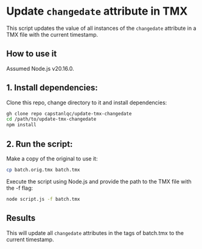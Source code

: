 # Update `changedate` attribute in TMX 

This script updates the value of all instances of the `changedate` attribute in a TMX file with the current timestamp. 

## How to use it

Assumed Node.js v20.16.0.

## 1. Install dependencies:

Clone this repo, change directory to it and install dependencies:
```bash
gh clone repo capstanlqc/update-tmx-changedate
cd /path/to/update-tmx-changedate
npm install
```

## 2. Run the script:

Make a copy of the original to use it:
```bash
cp batch.orig.tmx batch.tmx
```

Execute the script using Node.js and provide the path to the TMX file with the -f flag:

```bash
node script.js -f batch.tmx
```

## Results

This will update all `changedate` attributes in the <tuv> tags of batch.tmx to the current timestamp.

